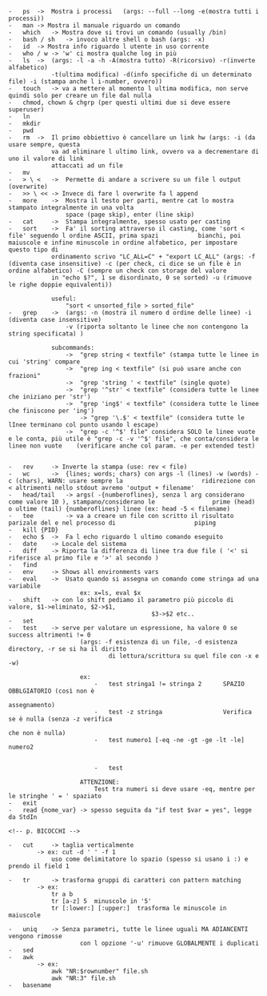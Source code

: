 
	-	ps	->	Mostra i processi	(args: --full --long -e(mostra tutti i processi))
	-	man	-> Mostra il manuale riguardo un comando
	-	which	-> Mostra dove si trovi un comando (usually /bin)
	-	bash / sh	-> invoco altre shell o bash (args: -x)
	-	id	-> Mostra info riguardo l utente in uso corrente
	-	who / w	-> 'w' ci mostra qualche log in più
	-	ls	->	(args: -l -a -h -A(mostra tutto) -R(ricorsivo) -r(inverte alfabetico) 
				-t(ultima modifica) -d(info specifiche di un determinato file) -i (stampa anche l i-number, ovvero))
	-	touch	-> va a mettere al momento l ultima modifica, non serve quindi solo per creare un file dal nulla
	-	chmod, chown & chgrp (per questi ultimi due si deve essere superuser)
	-	ln
	-	mkdir
	-	pwd
	-	rm	->	Il primo obbiettivo è cancellare un link hw	(args: -i (da usare sempre, questa
				va ad eliminare l ultimo link, ovvero va a decrementare di uno il valore di link
				attaccati ad un file
	-	mv
	-	> \ <	->	Permette di andare a scrivere su un file l output (overwrite)
	-	>> \ <<	-> Invece di fare l overwrite fa l append
	-	more	->	Mostra il testo per parti, mentre cat lo mostra stampato integralmente in una volta
                    space (page skip), enter (line skip)
	-	cat		->	Stampa integralmente, spesso usato per casting
	-	sort	->	Fa' il sorting attraverso il casting, come 'sort < file' seguendo l ordine ASCII, prima spazi 			bianchi, poi maiuscole e infine minuscole in ordine alfabetico, per impostare questo tipo di 
				ordinamento scrivo "LC_ALL=C" + "export LC_ALL"	(args: -f (diventa case insensitive) -c (per check, ci dice se un file è in ordine alfabetico) -C (sempre un check con storage del valore
				in "echo $?", 1 se disordinato, 0 se sorted) -u (rimuove le righe doppie equivalenti))
				
				useful:
					"sort < unsorted_file > sorted_file"
	-	grep	->	(args: -n (mostra il numero d ordine delle linee) -i (diventa case insensitive)
					-v (riporta soltanto le linee che non contengono la string specificata) ) 
				
				subcommands:
					->	"grep string < textfile" (stampa tutte le linee in cui 'string' compare
					->	"grep ing < textfile" (si può usare anche con frazioni"
					->	"grep 'string ' < textfile" (single quote)
					->	"grep '^str' < textfile" (considera tutte le linee che iniziano per 'str')
					->	"grep 'ing$' < textfile" (considera tutte le linee che finiscono per 'ing')
						-> "grep '\.$' < textfile" (considera tutte le lInee terminano col punto usando l escape)
					->	"grep -c '^$' file"	considera SOLO le linee vuote e le conta, più utile è "grep -c -v '^$' file", che conta/considera le linee non vuote    (verificare anche col param. -e per extended test)
						
                    
	-	rev		-> Inverte la stampa (use: rev < file)
	-	wc		->	{lines;	words; chars} con args -l (lines) -w (words) -c (chars), WARN: usare sempre la 						ridirezione con < altrimenti nello stdout avremo 'output + filename'
	-	head/tail	-> args( -{numberoflines}, senza l arg considerano come valore 10 ), stampano/considerano le 				prime (head) o ultime (tail) {numberoflines} linee (ex: head -5 < filename)
	-	tee			-> va a creare un file con scritto il risultato parizale del e nel processo di 						piping
	-	kill {PID}
    -   echo $  ->  Fa l echo riguardo l ultimo comando eseguito
    -   date    -> Locale del sistema
    -   diff    -> Riporta la differenza di linee tra due file ( '<' si riferisce al primo file e '>' al secondo )
    -   find
    -   env     -> Shows all environments vars
    -   eval    ->  Usato quando si assegna un comando come stringa ad una variabile
                        ex: x=ls, eval $x
    -   shift   -> con lo shift pediamo il parametro più piccolo di valore, $1->eliminato, $2->$1, 
                                            $3->$2 etc..
    -   set
    -   test    -> serve per valutare un espressione, ha valore 0 se success altrimenti != 0
                        (args: -f esistenza di un file, -d esistenza directory, -r se si ha il diritto
                                di lettura/scrittura su quel file con -x e -w)
                        
                        ex:
                            -   test stringa1 != stringa 2      SPAZIO OBBLGIATORIO (così non è  
                                                                            assegnamento)
                            -   test -z stringa                 Verifica se è nulla (senza -z verifica 
                                                                            che non è nulla)
                            -   test numero1 [-eq -ne -gt -ge -lt -le] numero2
                                                    
                                            
                            -   test
                            
                        ATTENZIONE: 
                            Test tra numeri si deve usare -eq, mentre per le stringhe ' = ' spaziato
    -   exit
    -   read {nome_var} -> spesso seguita da "if test $var = yes", legge da StdIn
    
    <!-- p. BICOCCHI -->
    
    -   cut     -> taglia verticalmente
            -> ex: cut -d ' ' -f 1  
                uso come delimitatore lo spazio (spesso si usano i :) e prendo il field 1
                
    -   tr      -> trasforma gruppi di caratteri con pattern matching
            -> ex:
                tr a b
                tr [a-z] 5  minuscole in '5'
                tr [:lower:] [:upper:]  trasforma le minuscole in maiuscole
                
    -   uniq    -> Senza parametri, tutte le linee uguali MA ADIANCENTI vengono rimosse
                        con l opzione '-u' rimuove GLOBALMENTE i duplicati
    -   sed 
    -   awk
            -> ex:
                awk "NR:$rownumber" file.sh
                awk "NR:3" file.sh
    -   basename
